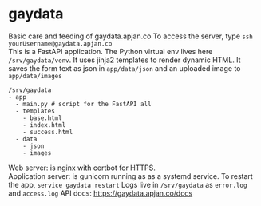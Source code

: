 # gaydata

Basic care and feeding of gaydata.apjan.co 
To access the server, type `ssh yourUsername@gaydata.apjan.co`  
This is a FastAPI application. The Python virtual env lives here `/srv/gaydata/venv`.  It uses jinja2 templates to render dynamic HTML. 
It saves the form text as json in `app/data/json` and an uploaded image to `app/data/images`  
```
/srv/gaydata
- app
  - main.py # script for the FastAPI all
  - templates
    - base.html
    - index.html
    - success.html
  - data
    - json
    - images
```

Web server: is nginx with certbot for HTTPS.  
Application server: is gunicorn running as as a systemd service.  To restart the app, `service gaydata restart`
Logs live in `/srv/gaydata` as `error.log` and `access.log`
API docs: https://gaydata.apjan.co/docs

